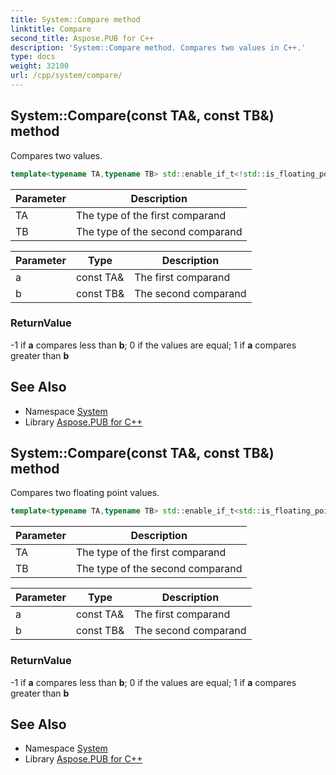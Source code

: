 ```yaml
---
title: System::Compare method
linktitle: Compare
second_title: Aspose.PUB for C++
description: 'System::Compare method. Compares two values in C++.'
type: docs
weight: 32100
url: /cpp/system/compare/
---
```

## System::Compare(const TA\&, const TB\&) method


Compares two values.

```cpp
template<typename TA,typename TB> std::enable_if_t<!std::is_floating_point<TA>::value &&!std::is_floating_point<TB>::value, int> System::Compare(const TA &a, const TB &b)
```


| Parameter | Description |
| --- | --- |
| TA | The type of the first comparand |
| TB | The type of the second comparand |

| Parameter | Type | Description |
| --- | --- | --- |
| a | const TA\& | The first comparand |
| b | const TB\& | The second comparand |

### ReturnValue

-1 if **a** compares less than **b**; 0 if the values are equal; 1 if **a** compares greater than **b**

## See Also

* Namespace [System](../)
* Library [Aspose.PUB for C++](../../)
## System::Compare(const TA\&, const TB\&) method


Compares two floating point values.

```cpp
template<typename TA,typename TB> std::enable_if_t<std::is_floating_point<TA>::value &&std::is_floating_point<TB>::value, int> System::Compare(const TA &a, const TB &b)
```


| Parameter | Description |
| --- | --- |
| TA | The type of the first comparand |
| TB | The type of the second comparand |

| Parameter | Type | Description |
| --- | --- | --- |
| a | const TA\& | The first comparand |
| b | const TB\& | The second comparand |

### ReturnValue

-1 if **a** compares less than **b**; 0 if the values are equal; 1 if **a** compares greater than **b**

## See Also

* Namespace [System](../)
* Library [Aspose.PUB for C++](../../)
